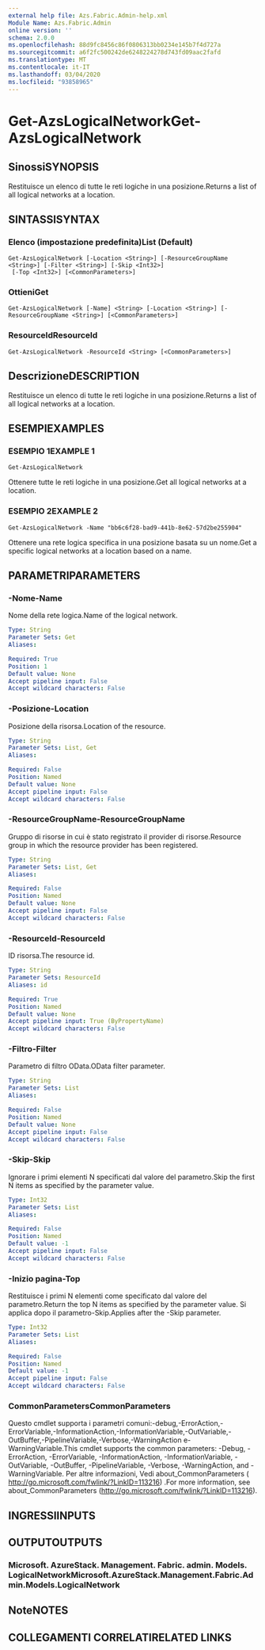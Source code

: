 ```yaml
---
external help file: Azs.Fabric.Admin-help.xml
Module Name: Azs.Fabric.Admin
online version: ''
schema: 2.0.0
ms.openlocfilehash: 88d9fc8456c86f0806313bb0234e145b7f4d727a
ms.sourcegitcommit: a6f2fc500242de6248224278d743fd09aac2fafd
ms.translationtype: MT
ms.contentlocale: it-IT
ms.lasthandoff: 03/04/2020
ms.locfileid: "93858965"
---
```

# <span data-ttu-id="f3ef8-101">Get-AzsLogicalNetwork</span><span class="sxs-lookup"><span data-stu-id="f3ef8-101">Get-AzsLogicalNetwork</span></span>

## <span data-ttu-id="f3ef8-102">Sinossi</span><span class="sxs-lookup"><span data-stu-id="f3ef8-102">SYNOPSIS</span></span>
<span data-ttu-id="f3ef8-103">Restituisce un elenco di tutte le reti logiche in una posizione.</span><span class="sxs-lookup"><span data-stu-id="f3ef8-103">Returns a list of all logical networks at a location.</span></span>

## <span data-ttu-id="f3ef8-104">SINTASSI</span><span class="sxs-lookup"><span data-stu-id="f3ef8-104">SYNTAX</span></span>

### <span data-ttu-id="f3ef8-105">Elenco (impostazione predefinita)</span><span class="sxs-lookup"><span data-stu-id="f3ef8-105">List (Default)</span></span>
```
Get-AzsLogicalNetwork [-Location <String>] [-ResourceGroupName <String>] [-Filter <String>] [-Skip <Int32>]
 [-Top <Int32>] [<CommonParameters>]
```

### <span data-ttu-id="f3ef8-106">Ottieni</span><span class="sxs-lookup"><span data-stu-id="f3ef8-106">Get</span></span>
```
Get-AzsLogicalNetwork [-Name] <String> [-Location <String>] [-ResourceGroupName <String>] [<CommonParameters>]
```

### <span data-ttu-id="f3ef8-107">ResourceId</span><span class="sxs-lookup"><span data-stu-id="f3ef8-107">ResourceId</span></span>
```
Get-AzsLogicalNetwork -ResourceId <String> [<CommonParameters>]
```

## <span data-ttu-id="f3ef8-108">Descrizione</span><span class="sxs-lookup"><span data-stu-id="f3ef8-108">DESCRIPTION</span></span>
<span data-ttu-id="f3ef8-109">Restituisce un elenco di tutte le reti logiche in una posizione.</span><span class="sxs-lookup"><span data-stu-id="f3ef8-109">Returns a list of all logical networks at a location.</span></span>

## <span data-ttu-id="f3ef8-110">ESEMPI</span><span class="sxs-lookup"><span data-stu-id="f3ef8-110">EXAMPLES</span></span>

### <span data-ttu-id="f3ef8-111">ESEMPIO 1</span><span class="sxs-lookup"><span data-stu-id="f3ef8-111">EXAMPLE 1</span></span>
```
Get-AzsLogicalNetwork
```

<span data-ttu-id="f3ef8-112">Ottenere tutte le reti logiche in una posizione.</span><span class="sxs-lookup"><span data-stu-id="f3ef8-112">Get all logical networks at a location.</span></span>

### <span data-ttu-id="f3ef8-113">ESEMPIO 2</span><span class="sxs-lookup"><span data-stu-id="f3ef8-113">EXAMPLE 2</span></span>
```
Get-AzsLogicalNetwork -Name "bb6c6f28-bad9-441b-8e62-57d2be255904"
```

<span data-ttu-id="f3ef8-114">Ottenere una rete logica specifica in una posizione basata su un nome.</span><span class="sxs-lookup"><span data-stu-id="f3ef8-114">Get a specific logical networks at a location based on a name.</span></span>

## <span data-ttu-id="f3ef8-115">PARAMETRI</span><span class="sxs-lookup"><span data-stu-id="f3ef8-115">PARAMETERS</span></span>

### <span data-ttu-id="f3ef8-116">-Nome</span><span class="sxs-lookup"><span data-stu-id="f3ef8-116">-Name</span></span>
<span data-ttu-id="f3ef8-117">Nome della rete logica.</span><span class="sxs-lookup"><span data-stu-id="f3ef8-117">Name of the logical network.</span></span>

```yaml
Type: String
Parameter Sets: Get
Aliases:

Required: True
Position: 1
Default value: None
Accept pipeline input: False
Accept wildcard characters: False
```

### <span data-ttu-id="f3ef8-118">-Posizione</span><span class="sxs-lookup"><span data-stu-id="f3ef8-118">-Location</span></span>
<span data-ttu-id="f3ef8-119">Posizione della risorsa.</span><span class="sxs-lookup"><span data-stu-id="f3ef8-119">Location of the resource.</span></span>

```yaml
Type: String
Parameter Sets: List, Get
Aliases:

Required: False
Position: Named
Default value: None
Accept pipeline input: False
Accept wildcard characters: False
```

### <span data-ttu-id="f3ef8-120">-ResourceGroupName</span><span class="sxs-lookup"><span data-stu-id="f3ef8-120">-ResourceGroupName</span></span>
<span data-ttu-id="f3ef8-121">Gruppo di risorse in cui è stato registrato il provider di risorse.</span><span class="sxs-lookup"><span data-stu-id="f3ef8-121">Resource group in which the resource provider has been registered.</span></span>

```yaml
Type: String
Parameter Sets: List, Get
Aliases:

Required: False
Position: Named
Default value: None
Accept pipeline input: False
Accept wildcard characters: False
```

### <span data-ttu-id="f3ef8-122">-ResourceId</span><span class="sxs-lookup"><span data-stu-id="f3ef8-122">-ResourceId</span></span>
<span data-ttu-id="f3ef8-123">ID risorsa.</span><span class="sxs-lookup"><span data-stu-id="f3ef8-123">The resource id.</span></span>

```yaml
Type: String
Parameter Sets: ResourceId
Aliases: id

Required: True
Position: Named
Default value: None
Accept pipeline input: True (ByPropertyName)
Accept wildcard characters: False
```

### <span data-ttu-id="f3ef8-124">-Filtro</span><span class="sxs-lookup"><span data-stu-id="f3ef8-124">-Filter</span></span>
<span data-ttu-id="f3ef8-125">Parametro di filtro OData.</span><span class="sxs-lookup"><span data-stu-id="f3ef8-125">OData filter parameter.</span></span>

```yaml
Type: String
Parameter Sets: List
Aliases:

Required: False
Position: Named
Default value: None
Accept pipeline input: False
Accept wildcard characters: False
```

### <span data-ttu-id="f3ef8-126">-Skip</span><span class="sxs-lookup"><span data-stu-id="f3ef8-126">-Skip</span></span>
<span data-ttu-id="f3ef8-127">Ignorare i primi elementi N specificati dal valore del parametro.</span><span class="sxs-lookup"><span data-stu-id="f3ef8-127">Skip the first N items as specified by the parameter value.</span></span>

```yaml
Type: Int32
Parameter Sets: List
Aliases:

Required: False
Position: Named
Default value: -1
Accept pipeline input: False
Accept wildcard characters: False
```

### <span data-ttu-id="f3ef8-128">-Inizio pagina</span><span class="sxs-lookup"><span data-stu-id="f3ef8-128">-Top</span></span>
<span data-ttu-id="f3ef8-129">Restituisce i primi N elementi come specificato dal valore del parametro.</span><span class="sxs-lookup"><span data-stu-id="f3ef8-129">Return the top N items as specified by the parameter value.</span></span>
<span data-ttu-id="f3ef8-130">Si applica dopo il parametro-Skip.</span><span class="sxs-lookup"><span data-stu-id="f3ef8-130">Applies after the -Skip parameter.</span></span>

```yaml
Type: Int32
Parameter Sets: List
Aliases:

Required: False
Position: Named
Default value: -1
Accept pipeline input: False
Accept wildcard characters: False
```

### <span data-ttu-id="f3ef8-131">CommonParameters</span><span class="sxs-lookup"><span data-stu-id="f3ef8-131">CommonParameters</span></span>
<span data-ttu-id="f3ef8-132">Questo cmdlet supporta i parametri comuni:-debug,-ErrorAction,-ErrorVariable,-InformationAction,-InformationVariable,-OutVariable,-OutBuffer,-PipelineVariable,-Verbose,-WarningAction e-WarningVariable.</span><span class="sxs-lookup"><span data-stu-id="f3ef8-132">This cmdlet supports the common parameters: -Debug, -ErrorAction, -ErrorVariable, -InformationAction, -InformationVariable, -OutVariable, -OutBuffer, -PipelineVariable, -Verbose, -WarningAction, and -WarningVariable.</span></span> <span data-ttu-id="f3ef8-133">Per altre informazioni, Vedi about_CommonParameters ( http://go.microsoft.com/fwlink/?LinkID=113216) .</span><span class="sxs-lookup"><span data-stu-id="f3ef8-133">For more information, see about_CommonParameters (http://go.microsoft.com/fwlink/?LinkID=113216).</span></span>

## <span data-ttu-id="f3ef8-134">INGRESSI</span><span class="sxs-lookup"><span data-stu-id="f3ef8-134">INPUTS</span></span>

## <span data-ttu-id="f3ef8-135">OUTPUT</span><span class="sxs-lookup"><span data-stu-id="f3ef8-135">OUTPUTS</span></span>

### <span data-ttu-id="f3ef8-136">Microsoft. AzureStack. Management. Fabric. admin. Models. LogicalNetwork</span><span class="sxs-lookup"><span data-stu-id="f3ef8-136">Microsoft.AzureStack.Management.Fabric.Admin.Models.LogicalNetwork</span></span>

## <span data-ttu-id="f3ef8-137">Note</span><span class="sxs-lookup"><span data-stu-id="f3ef8-137">NOTES</span></span>

## <span data-ttu-id="f3ef8-138">COLLEGAMENTI CORRELATI</span><span class="sxs-lookup"><span data-stu-id="f3ef8-138">RELATED LINKS</span></span>
